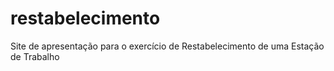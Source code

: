 # restabelecimento
Site de apresentação para o exercício de Restabelecimento de uma Estação de Trabalho
